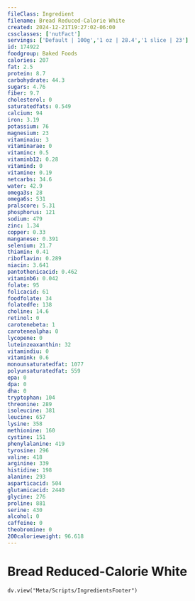 ```yaml
---
fileClass: Ingredient
filename: Bread Reduced-Calorie White
created: 2024-12-21T19:27:02-06:00
cssclasses: ['nutFact']
servings: ['Default | 100g','1 oz | 28.4','1 slice | 23']
id: 174922
foodgroup: Baked Foods
calories: 207
fat: 2.5
protein: 8.7
carbohydrate: 44.3
sugars: 4.76
fiber: 9.7
cholesterol: 0
saturatedfats: 0.549
calcium: 94
iron: 3.19
potassium: 76
magnesium: 23
vitaminaiu: 3
vitaminarae: 0
vitaminc: 0.5
vitaminb12: 0.28
vitamind: 0
vitamine: 0.19
netcarbs: 34.6
water: 42.9
omega3s: 28
omega6s: 531
pralscore: 5.31
phosphorus: 121
sodium: 479
zinc: 1.34
copper: 0.33
manganese: 0.391
selenium: 21.7
thiamin: 0.41
riboflavin: 0.289
niacin: 3.641
pantothenicacid: 0.462
vitaminb6: 0.042
folate: 95
folicacid: 61
foodfolate: 34
folatedfe: 138
choline: 14.6
retinol: 0
carotenebeta: 1
carotenealpha: 0
lycopene: 0
luteinzeaxanthin: 32
vitamindiu: 0
vitamink: 0.6
monounsaturatedfat: 1077
polyunsaturatedfat: 559
epa: 0
dpa: 0
dha: 0
tryptophan: 104
threonine: 289
isoleucine: 381
leucine: 657
lysine: 358
methionine: 160
cystine: 151
phenylalanine: 419
tyrosine: 296
valine: 418
arginine: 339
histidine: 198
alanine: 293
asparticacid: 504
glutamicacid: 2440
glycine: 276
proline: 881
serine: 430
alcohol: 0
caffeine: 0
theobromine: 0
200calorieweight: 96.618
---
```


# Bread Reduced-Calorie White

```dataviewjs
dv.view("Meta/Scripts/IngredientsFooter")
```